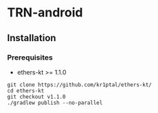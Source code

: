 # TRN-android

## Installation

### Prerequisites
- ethers-kt >= 1.1.0
```
git clone https://github.com/kr1ptal/ethers-kt/
cd ethers-kt
git checkout v1.1.0
./gradlew publish --no-parallel
```